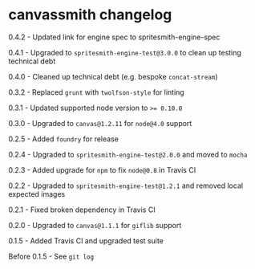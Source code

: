 # canvassmith changelog
0.4.2 - Updated link for engine spec to spritesmith-engine-spec

0.4.1 - Upgraded to `spritesmith-engine-test@3.0.0` to clean up testing technical debt

0.4.0 - Cleaned up technical debt (e.g. bespoke `concat-stream`)

0.3.2 - Replaced `grunt` with `twolfson-style` for linting

0.3.1 - Updated supported node version to `>= 0.10.0`

0.3.0 - Upgraded to `canvas@1.2.11` for `node@4.0` support

0.2.5 - Added `foundry` for release

0.2.4 - Upgraded to `spritesmith-engine-test@2.0.0` and moved to `mocha`

0.2.3 - Added upgrade for `npm` to fix `node@0.8` in Travis CI

0.2.2 - Upgraded to `spritesmith-engine-test@1.2.1` and removed local expected images

0.2.1 - Fixed broken dependency in Travis CI

0.2.0 - Upgraded to `canvas@1.1.1` for `giflib` support

0.1.5 - Added Travis CI and upgraded test suite

Before 0.1.5 - See `git log`
